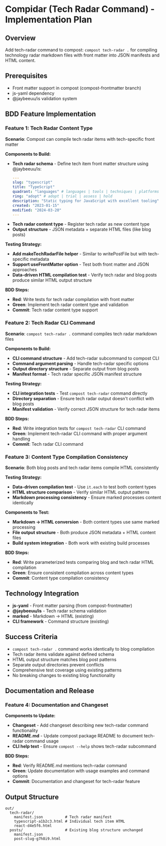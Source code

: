 # Compidar (Tech Radar Command) - Implementation Plan

## Overview

Add tech-radar command to compost: `compost tech-radar .` for compiling technology radar markdown files with front matter into JSON manifests and HTML content.

## Prerequisites

- Front matter support in compost (compost-frontmatter branch)
- js-yaml dependency
- @jaybeeuu/is validation system

## BDD Feature Implementation

### Feature 1: Tech Radar Content Type

**Scenario**: Compost can compile tech radar items with tech-specific front matter

**Components to Build:**

- **Tech radar schema** - Define tech item front matter structure using @jaybeeuu/is:
  ```yaml
  ---
  slug: "typescript"
  title: "TypeScript"
  quadrant: "languages" # languages | tools | techniques | platforms
  ring: "adopt" # adopt | trial | assess | hold
  description: "Static typing for JavaScript with excellent tooling"
  created: "2023-01-15"
  modified: "2024-03-20"
  ---
  ```
- **Tech radar content type** - Register tech radar as new content type
- **Output structure** - JSON metadata + separate HTML files (like blog posts)

**Testing Strategy:**

- **Add makeTechRadarFile helper** - Similar to writePostFile but with tech-specific metadata
- **Support useFrontMatter option** - Test both front matter and JSON approaches
- **Data-driven HTML compilation test** - Verify tech radar and blog posts produce similar HTML output structure

**BDD Steps:**

- **Red**: Write tests for tech radar compilation with front matter
- **Green**: Implement tech radar content type and validation
- **Commit**: Tech radar content type support

### Feature 2: Tech Radar CLI Command

**Scenario**: `compost tech-radar .` command compiles tech radar markdown files

**Components to Build:**

- **CLI command structure** - Add tech-radar subcommand to compost CLI
- **Command argument parsing** - Handle tech-radar specific options
- **Output directory structure** - Separate output from blog posts
- **Manifest format** - Tech radar specific JSON manifest structure

**Testing Strategy:**

- **CLI integration tests** - Test `compost tech-radar` command directly
- **Directory separation** - Ensure tech radar output doesn't conflict with blog posts
- **Manifest validation** - Verify correct JSON structure for tech radar items

**BDD Steps:**

- **Red**: Write integration tests for `compost tech-radar` CLI command
- **Green**: Implement tech-radar CLI command with proper argument handling
- **Commit**: Tech radar CLI command

### Feature 3: Content Type Compilation Consistency

**Scenario**: Both blog posts and tech radar items compile HTML consistently

**Testing Strategy:**

- **Data-driven compilation test** - Use `it.each` to test both content types
- **HTML structure comparison** - Verify similar HTML output patterns
- **Markdown processing consistency** - Ensure marked processes content identically

**Components to Test:**

- **Markdown → HTML conversion** - Both content types use same marked processing
- **File output structure** - Both produce JSON metadata + HTML content files
- **Build system integration** - Both work with existing build processes

**BDD Steps:**

- **Red**: Write parameterized tests comparing blog and tech radar HTML compilation
- **Green**: Ensure consistent compilation across content types
- **Commit**: Content type compilation consistency

## Technology Integration

- **js-yaml** - Front matter parsing (from compost-frontmatter)
- **@jaybeeuu/is** - Tech radar schema validation
- **marked** - Markdown → HTML (existing)
- **CLI framework** - Command structure (existing)

## Success Criteria

- `compost tech-radar .` command works identically to blog compilation
- Tech radar items validate against defined schema
- HTML output structure matches blog post patterns
- Separate output directories prevent conflicts
- Comprehensive test coverage using existing patterns
- No breaking changes to existing blog functionality

## Documentation and Release

### Feature 4: Documentation and Changeset

**Components to Update:**

- **Changeset** - Add changeset describing new tech-radar command functionality
- **README.md** - Update compost package README to document tech-radar command usage
- **CLI help text** - Ensure `compost --help` shows tech-radar subcommand

**BDD Steps:**

- **Red**: Verify README.md mentions tech-radar command
- **Green**: Update documentation with usage examples and command options
- **Commit**: Documentation and changeset for tech-radar feature

## Output Structure

```
out/
  tech-radar/
    manifest.json          # Tech radar manifest
    typescript-a1b2c3.html # Individual tech item HTML
    react-d4e5f6.html
  posts/                   # Existing blog structure unchanged
    manifest.json
    post-slug-g7h8i9.html
```
